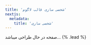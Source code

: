 ```yaml
---
title: 'شخصی سازی قالب لاگوم'
nextjs:
  metadata:
    title: 'شخصی سازی'
---
```


صفحه در حال طراحی میباشد... {% .lead %}

